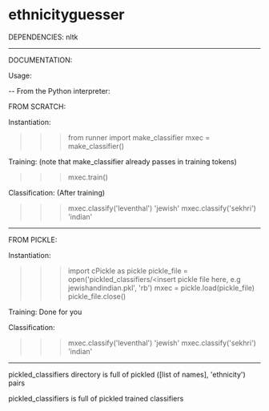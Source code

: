 ethnicityguesser
================

DEPENDENCIES:
nltk

------------------------------------------------------------------------

DOCUMENTATION:

Usage:

-- From the Python interpreter:

FROM SCRATCH:

Instantiation:

>>> from runner import make_classifier
>>> mxec = make_classifier()


Training: (note that make_classifier already passes in training tokens)

>>> mxec.train()

Classification: (After training)
>>> mxec.classify('leventhal')
'jewish'
>>> mxec.classify('sekhri')
'indian'

------------------------------------------------------------------------

FROM PICKLE:

Instantiation:

>>> import cPickle as pickle
>>> pickle_file = open('pickled_classifiers/<insert pickle file here, e.g jewishandindian.pkl', 'rb')
>>> mxec = pickle.load(pickle_file)
>>> pickle_file.close()

Training: Done for you

Classification:
>>> mxec.classify('leventhal')
'jewish'
>>> mxec.classify('sekhri')
'indian'

------------------------------------------------------------------------

pickled_classifiers directory is full of pickled ([list of names], 'ethnicity') pairs

pickled_classifiers is full of pickled trained classifiers